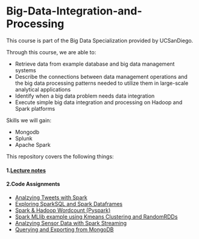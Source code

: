 # Big-Data-Integration-and-Processing

This course is part of the Big Data Specialization provided by UCSanDiego.

Through this course, we are able to:

* Retrieve data from example database and big data management systems 
* Describe the connections between data management operations and the big data processing patterns needed to utilize them in large-scale analytical applications
* Identify when a big data problem needs data integration
* Execute simple big data integration and processing on Hadoop and Spark platforms

Skills we will gain:

* Mongodb
* Splunk
* Apache Spark

This repository covers the following things:

#### 1.[Lecture notes](https://github.com/YuhuiNi/Big-Data-Integration-and-Processing/tree/master/slides)

#### 2.Code Assignments
- [Analzying Tweets with Spark](https://github.com/YuhuiNi/Big-Data-Integration-and-Processing/blob/master/code%20assignment/SoccerTweetAnalysis.ipynb)   
- [Exploring SparkSQL and Spark Dataframes](https://github.com/YuhuiNi/Big-Data-Integration-and-Processing/blob/master/code%20assignment/spark-example-sparksql.ipynb)  
- [Spark & Hadoop Wordcount (Pyspark)](https://github.com/YuhuiNi/Big-Data-Integration-and-Processing/blob/master/code%20assignment/spark-example-wc.ipynb)
- [Spark MLlib example using Kmeans Clustering and RandomRDDs](https://github.com/YuhuiNi/Big-Data-Integration-and-Processing/blob/master/code%20assignment/spark-example-kmeans.ipynb)  
- [Analzying Sensor Data with Spark Streaming](https://github.com/YuhuiNi/Big-Data-Integration-and-Processing/blob/master/code%20assignment/spark-example-streaming.ipynb)
- [Querying and Exporting from MongoDB](https://github.com/YuhuiNi/Big-Data-Integration-and-Processing/blob/master/code%20assignment/Querying-and-Exporting-from-MongoDB.md)  




